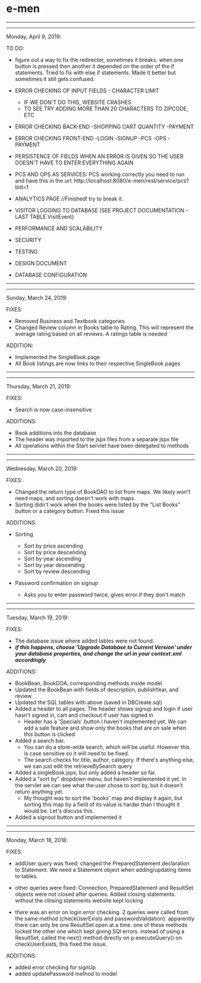 # e-men


***************************************************************************************************************************************************
***************************************************************************************************************************************************

Monday, April 9, 2019:

TO DO:
- figure out a way to fix the redirector, sometimes it breaks. when one button is pressed then another it depended on the order of the if statements. Tried to fix with else if statements. Made it better but sometimes it still gets confused. 

- ERROR CHECKING OF INPUT FIELDS - CHARACTER LIMIT
	- IF WE DON'T DO THIS, WEBSITE CRASHES
	- TO SEE TRY ADDING MORE THAN 20 CHARACTERS TO ZIPCODE, ETC

- ERROR CHECKING BACK-END
	-SHOPPING CART QUANTITY
	-PAYMENT
- ERROR CHECKING FRONT-END
	-LOGIN
	-SIGNUP
	-PCS
	-OPS
	-PAYMENT

- PERSISTENCE OF FIELDS WHEN AN ERROR IS GIVEN SO THE USER DOESN'T HAVE TO ENTER EVERYTHING AGAIN

- PCS AND OPS AS SERVICES: PCS working correctly you need to run and have this in the url: 
http://localhost:8080/e-men/rest/service/pcs?bid=1

- ANALYTICS PAGE //Finished! try to break it. 

- VISITOR LOGGING TO DATABASE (SEE PROJECT DOCUMENTATION - LAST TABLE VisitEvent)

- PERFORMANCE AND SCALABILITY

- SECURITY

- TESTING

- DESIGN DOCUMENT

- DATABASE CONFIGURATION


***************************************************************************************************************************************************
***************************************************************************************************************************************************

Sunday, March 24, 2019:

FIXES:

- Removed Business and Textbook categories
- Changed Review column in Books table to Rating. This will represent the average rating based on all reviews. A ratings table is needed

ADDITION:

- Implemented the SingleBook page
- All Book listings are now links to their respective SingleBook pages

***************************************************************************************************************************************************
***************************************************************************************************************************************************

Thursday, March 21, 2019:

FIXES:

- Search is now case-insensitive

ADDITIONS:

- Book additions into the database
- The header was imported to the jspx files from a separate jspx file
- All operations within the Start servlet have been delegated to methods

***************************************************************************************************************************************************
***************************************************************************************************************************************************

Wednesday, March 20, 2019:

FIXES:

- Changed the return type of BookDAO to list from maps. We likely won't need maps, and sorting doesn't work with maps.
- Sorting didn't work when the books were listed by the "List Books" button or a category button. Fixed this issue

ADDITIONS:
- Sorting
	- Sort by price ascending
	- Sort by price descending
	- Sort by year ascending
	- Sort by year descending
	- Sort by review descending

- Password confirmation on signup
	- Asks you to enter password twice, gives error if they don't match

***************************************************************************************************************************************************
***************************************************************************************************************************************************

Tuesday, March 19, 2019:

FIXES:

- The database issue where added tables were not found.
- ***if this happens, choose 'Upgrade Database to Current Version' under your database properties, and change the url in your context.xml accordingly***

ADDITIONS:

- BookBean, BookDOA, corresponding methods inside model
- Updated the BookBean with fields of description, publishYear, and review.
- Updated the SQL tables with above (saved in DBCreate.sql)
- Added a header to all pages. The header shows signup and login if user hasn't signed in, cart and checkout if user has signed in
	- Header has a 'Specials' button I haven't implemented yet. We can add a sale feature and show only the books that are on sale when this button is clicked
- Added a search bar.
	- You can do a store-wide search, which will be useful. However this is case sensitive so it will need to be fixed.
	- The search checks for title, author, category. If there's anything else, we can just edit the retrieveBySearch query
- Added a singleBook.jspx, but only added a header so far. 
- Added a "sort by" dropdown menu, but haven't implemented it yet. In the servlet we can see what the user chose to sort by, but it doesn't return anything yet.
	- My thought was to sort the 'books' map and display it again, but sorting this map by a field of its value is harder than I thought it would be. Let's discuss this.
- Added a signout button and implemented it

***************************************************************************************************************************************************
***************************************************************************************************************************************************

Monday, March 18, 2018:

FIXES:

- addUser query was fixed: changed the PreparedStatement declaration to Statement. We need a Statement object when adding/updating items to tables.

- other queries were fixed: Connection, PreparedStatement and ResultSet objects were not closed after queries. Added closing statements.
without the closing statements website kept locking

- there was an error on login error checking. 2 queries were called from the same method (checkUserExists and passwordValidation).
apparently there can only be one ResultSet open at a time. one of these methods locked the other one which kept giving SQl errors.
instead of using a ResultSet, called the next() method directly on p.executeQuery() on checkUserExists, this fixed the issue.

ADDITIONS:

- added error checking for signUp
- added updatePassword method to model

